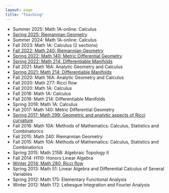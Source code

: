 ```yaml
---
layout: page
title: "Teaching"
---
```


* Summer 2025: Math 1A-online: Calculus
* [Spring 2025: Riemannian Geometry](https://docs.google.com/document/d/e/2PACX-1vTNxU9IfxwOXJ3GomXxydU_nPPeGEAqMj9pKE57SdCS2x__5vWoxrUhJCiD3Lkt1zinMQDCWMOQF0_t/pub)
* Summer 2024: Math 1A-online: Calculus
* Fall 2023: Math 1A: Calculus (2 sections)    
* [Fall 2022: Math 240: Riemannian Geometry](https://math.berkeley.edu/~rbamler/math240.html)
* [Spring 2022: Math 140: Metric Differential Geometry](https://math.berkeley.edu/~rbamler/math140.html)
* [Spring 2022: Math 214: Differentiable Manifolds](https://math.berkeley.edu/~rbamler/math214.html)
* Fall 2021: Math 16A: Analytic Geometry and Calculus 
* [Spring 2021: Math 214: Differentiable Manifolds](https://math.berkeley.edu/~rbamler/math214-S2021.html)
* Fall 2020: Math 16A: Analytic Geometry and Calculus
* Fall 2020: Math 277: Ricci flow 
* Fall 2020: Math 1A: Calculus 
* Fall 2018: Math 1A: Calculus 
* Fall 2018: Math 214: Differentiable Manifolds 
* Spring 2018: Math 1A: Calculus 
* Fall 2017: Math 140: Metric Differential Geometry 
* [Spring 2017: Math 299: Geometric and analytic aspects of Ricci curvature](https://www.dropbox.com/sh/b5uvcdvhs8egq82/AADpDqlYmC3mX6uK5WxcjkBUa?dl=0)
* Fall 2016: Math 10A: Methods of Mathematics: Calculus, Statistics and Combinatorics 
* Fall 2015: Math 240: Riemannian Geometry 
* Fall 2015: Math 10A: Methods of Mathematics: Calculus, Statistics and Combinatorics 
* Spring 2015: Math 215B: Algebraic Topology II 
* Fall 2014: H110: Honors Linear Algebra 
* [Winter 2014: Math 280: Ricci flow](http://math.stanford.edu/~rbamler/math280.html)
* Spring 2013: Math 51: Linear Algebra and Differential Calculus of Several Variables 
* Spring 2012: Math 175: Elementary Functional Analysis
* Winter 2012: Math 172: Lebesgue Integration and Fourier Analysis
